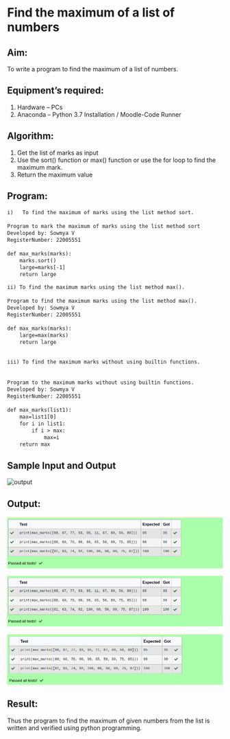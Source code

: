 # Find the maximum of a list of numbers

## Aim:

To write a program to find the maximum of a list of numbers.

## Equipment’s required:
1.	Hardware – PCs
2.	Anaconda – Python 3.7 Installation / Moodle-Code Runner

## Algorithm:
1.	Get the list of marks as input
2.	Use the sort() function or max() function or use the for loop to find the maximum mark.
3.	Return the maximum value

## Program:
```
i)	 To find the maximum of marks using the list method sort.

Program to mark the maximum of marks using the list method sort
Developed by: Sowmya V  
RegisterNumber: 22005551

def max_marks(marks):
    marks.sort()
    large=marks[-1]
    return large

```
```
ii)	To find the maximum marks using the list method max().

Program to find the maximum marks using the list method max().
Developed by: Sowmya V
RegisterNumber: 22005551

def max_marks(marks):
    large=max(marks)
    return large
```
```

iii) To find the maximum marks without using builtin functions.


Program to the maximum marks without using builtin functions.
Developed by: Sowmya V
RegisterNumber: 22005551

def max_marks(list1):
    max=list1[0]
    for i in list1:
        if i > max:
            max=i
    return max

```


## Sample Input and Output
![output](./img/max_marks1.jpg) 

## Output:

![output](./res1.png)

![output](./res2.png)

![output](./res3.png)
## Result:
Thus the program to find the maximum of given numbers from the list is written and verified using python programming.